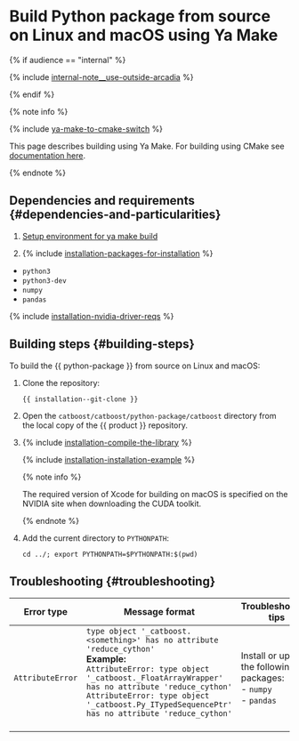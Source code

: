 # Build Python package from source on Linux and macOS using Ya Make

{% if audience == "internal" %}

{% include [internal-note__use-outside-arcadia](../yandex_specific/_includes/note__use-outside-arcadia.md) %}

{% endif %}

{% note info %}

{% include [ya-make-to-cmake-switch](../_includes/work_src/reusage-installation/ya-make-to-cmake-switch.md) %}

This page describes building using Ya Make. For building using CMake see [documentation here](python-installation-method-build-from-source.md).

{% endnote %}

## Dependencies and requirements {#dependencies-and-particularities}

1. [Setup environment for ya make build](build-environment-setup-for-ya-make.md)

2. {% include [installation-packages-for-installation](../_includes/work_src/reusage/packages-for-installation.md) %}


- `python3`
- `python3-dev`
- `numpy`
- `pandas`

{% include [installation-nvidia-driver-reqs](../_includes/work_src/reusage-code-examples/nvidia-driver-reqs.md) %}


## Building steps  {#building-steps}

To build the {{ python-package }} from source on Linux and macOS:

1. Clone the repository:

    ```no-highlight
    {{ installation--git-clone }}
    ```

1. Open the `catboost/catboost/python-package/catboost` directory from the local copy of the {{ product }} repository.

1. {% include [installation-compile-the-library](../_includes/work_src/reusage-code-examples/compile-the-library.md) %}

    {% include [installation-installation-example](../_includes/work_src/reusage-code-examples/installation-example.md) %}

    {% note info %}

    The required version of Xcode for building on macOS is specified on the NVIDIA site when downloading the CUDA toolkit.

    {% endnote %}

1. Add the current directory to `PYTHONPATH`:
    ```
    cd ../; export PYTHONPATH=$PYTHONPATH:$(pwd)
    ```

## Troubleshooting {#troubleshooting}

Error type | Message format | Troubleshooting tips
---------- | -------------- | --------------------
`AttributeError` | ```type object '_catboost.<something>' has no attribute 'reduce_cython'```<br/><b>Example:</b><br/>```AttributeError: type object '_catboost._FloatArrayWrapper' has no attribute 'reduce_cython' ```<br/>```AttributeError: type object '_catboost.Py_ITypedSequencePtr' has no attribute 'reduce_cython' ```<br/><br/>| Install or update the following packages:<br/>- `numpy`<br/>- `pandas`
